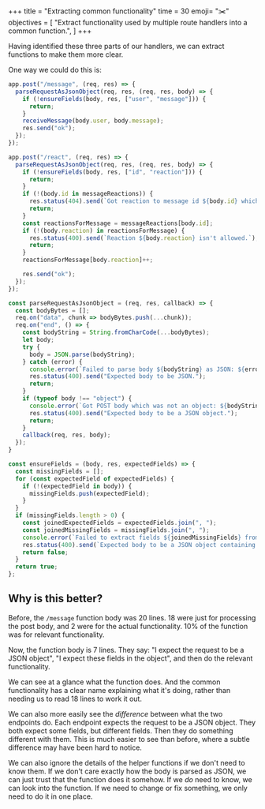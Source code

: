 +++
title = "Extracting common functionality"
time = 30
emoji= "✂️"
objectives = [
    "Extract functionality used by multiple route handlers into a common function.",
]
+++

Having identified these three parts of our handlers, we can extract functions to make them more clear.

One way we could do this is:

```js {linenos=table}
app.post("/message", (req, res) => {
  parseRequestAsJsonObject(req, res, (req, res, body) => {
    if (!ensureFields(body, res, ["user", "message"])) {
      return;
    }
    receiveMessage(body.user, body.message);
    res.send("ok");
  });
});

app.post("/react", (req, res) => {
  parseRequestAsJsonObject(req, res, (req, res, body) => {
    if (!ensureFields(body, res, ["id", "reaction"])) {
      return;
    }
    if (!(body.id in messageReactions)) {
      res.status(404).send(`Got reaction to message id ${body.id} which doesn't exist.`);
      return;
    }
    const reactionsForMessage = messageReactions[body.id];
    if (!(body.reaction) in reactionsForMessage) {
      res.status(400).send(`Reaction ${body.reaction} isn't allowed.`);
      return;
    }
    reactionsForMessage[body.reaction]++;

    res.send("ok");
  });
});

const parseRequestAsJsonObject = (req, res, callback) => {
  const bodyBytes = [];
  req.on("data", chunk => bodyBytes.push(...chunk));
  req.on("end", () => {
    const bodyString = String.fromCharCode(...bodyBytes);
    let body;
    try {
      body = JSON.parse(bodyString);
    } catch (error) {
      console.error(`Failed to parse body ${bodyString} as JSON: ${error}`);
      res.status(400).send("Expected body to be JSON.");
      return;
    }
    if (typeof body !== "object") {
      console.error(`Got POST body which was not an object: ${bodyString}`);
      res.status(400).send("Expected body to be a JSON object.");
      return;
    }
    callback(req, res, body);
  });
}

const ensureFields = (body, res, expectedFields) => {
  const missingFields = [];
  for (const expectedField of expectedFields) {
    if (!(expectedField in body)) {
      missingFields.push(expectedField);
    }
  }
  if (missingFields.length > 0) {
    const joinedExpectedFields = expectedFields.join(", ");
    const joinedMissingFields = missingFields.join(", ");
    console.error(`Failed to extract fields ${joinedMissingFields} from post body: ${bodyString}`);
    res.status(400).send(`Expected body to be a JSON object containing keys ${joinedExpectedFields} but was missing ${joinedMissingFields}.`);
    return false;
  }
  return true;
};
```

## Why is this better?

Before, the `/message` function body was 20 lines. 18 were just for processing the post body, and 2 were for the actual functionality. 10% of the function was for relevant functionality.

Now, the function body is 7 lines. They say: "I expect the request to be a JSON object", "I expect these fields in the object", and then do the relevant functionality.

We can see at a glance what the function does. And the common functionality has a clear name explaining what it's doing, rather than needing us to read 18 lines to work it out.

We can also more easily see the _difference_ between what the two endpoints do. Each endpoint expects the request to be a JSON object. They both expect some fields, but different fields. Then they do something different with them. This is much easier to see than before, where a subtle difference may have been hard to notice.

We can also ignore the details of the helper functions if we don't need to know them. If we don't care exactly how the body is parsed as JSON, we can just trust that the function does it somehow. If we _do_ need to know, we can look into the function. If we need to change or fix something, we only need to do it in one place.
